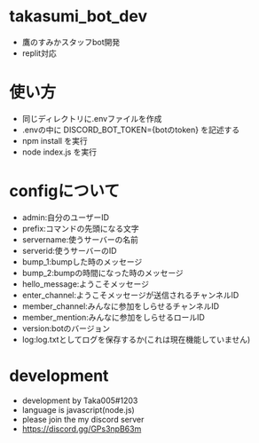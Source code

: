 # takasumi_bot_dev
- 鷹のすみかスタッフbot開発
- replit対応
# 使い方
- 同じディレクトリに.envファイルを作成
- .envの中に DISCORD_BOT_TOKEN={botのtoken} を記述する
- npm install を実行
- node index.js を実行
# configについて
- admin:自分のユーザーID
- prefix:コマンドの先頭になる文字
- servername:使うサーバーの名前
- serverid:使うサーバーのID
- bump_1:bumpした時のメッセージ
- bump_2:bumpの時間になった時のメッセージ
- hello_message:ようこそメッセージ
- enter_channel:ようこそメッセージが送信されるチャンネルID
- member_channel:みんなに参加をしらせるチャンネルID
- member_mention:みんなに参加をしらせるロールID
- version:botのバージョン
- log:log.txtとしてログを保存するか(これは現在機能していません)
# development
- development by Taka005#1203
- language is javascript(node.js)
- please join the my discord server
- https://discord.gg/GPs3npB63m